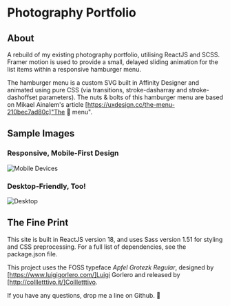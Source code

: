 # Photography Portfolio 

## About
A rebuild of my existing photography portfolio, utilising ReactJS and SCSS. Framer motion is used to provide a small, delayed sliding animation for the list items within a responsive hamburger menu. 

The hamburger menu is a custom SVG built in Affinity Designer and animated using pure CSS (via transitions, stroke-dasharray and stroke-dashoffset parameters). The nuts & bolts of this hamburger menu are based on Mikael Ainalem's article [https://uxdesign.cc/the-menu-210bec7ad80c]"The 🍔 menu". 

## Sample Images 
### Responsive, Mobile-First Design
![Mobile Devices](/src/assets/images/readme%20gifs/mobileExample.gif)

### Desktop-Friendly, Too!
![Desktop](/src/assets/images/readme%20gifs/desktopExample.gif)

## The Fine Print
This site is built in ReactJS version 18, and uses Sass version 1.51 for styling and CSS preprocessing. For a full list of dependencies, see the package.json file. 

This project uses the FOSS typeface _Apfel Grotezk Regular_, designed by [https://www.luigigorlero.com/]Luigi Gorlero and released by [http://collletttivo.it/]Collletttivo. 

If you have any questions, drop me a line on Github. 💖